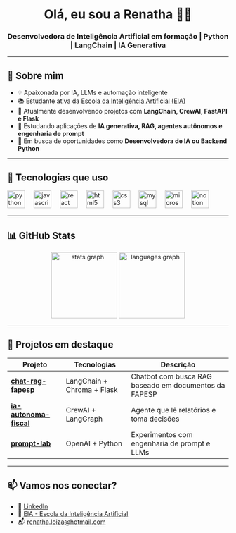 <h1 align="center">Olá, eu sou a Renatha 👩‍💻</h1>
<h3 align="center">Desenvolvedora de Inteligência Artificial em formação | Python | LangChain | IA Generativa</h3>

---

## 🚀 Sobre mim

- 💡 Apaixonada por IA, LLMs e automação inteligente
- 📚 Estudante ativa da [Escola da Inteligência Artificial (EIA)](https://www.eia.ai)
- 🔭 Atualmente desenvolvendo projetos com **LangChain, CrewAI, FastAPI e Flask**
- 🌱 Estudando aplicações de **IA generativa, RAG, agentes autônomos e engenharia de prompt**
- 💼 Em busca de oportunidades como **Desenvolvedora de IA ou Backend Python**

---

## 🧠 Tecnologias que uso

<div align="left">
  <img src="https://cdn.jsdelivr.net/gh/devicons/devicon/icons/python/python-original.svg" height="40" alt="python logo" />
  <img width="12" />
  <img src="https://cdn.jsdelivr.net/gh/devicons/devicon/icons/javascript/javascript-original.svg" height="40" alt="javascript logo" />
  <img width="12" />
  <img src="https://cdn.jsdelivr.net/gh/devicons/devicon/icons/react/react-original.svg" height="40" alt="react logo" />
  <img width="12" />
  <img src="https://cdn.jsdelivr.net/gh/devicons/devicon/icons/html5/html5-original.svg" height="40" alt="html5 logo" />
  <img width="12" />
  <img src="https://cdn.jsdelivr.net/gh/devicons/devicon/icons/css3/css3-original.svg" height="40" alt="css3 logo" />
  <img width="12" />
  <img src="https://cdn.jsdelivr.net/gh/devicons/devicon/icons/mysql/mysql-original.svg" height="40" alt="mysql logo" />
  <img width="12" />
  <img src="https://cdn.jsdelivr.net/gh/devicons/devicon/icons/microsoftsqlserver/microsoftsqlserver-plain.svg" height="40" alt="microsoftsqlserver logo" />
  <img width="12" />
  <img src="https://cdn.jsdelivr.net/gh/devicons/devicon/icons/notion/notion-original.svg" height="40" alt="notion logo" />
</div>

---

## 📊 GitHub Stats

<div align="center">
  <img src="https://github-readme-stats.vercel.app/api?username=RenathaLoiza&hide_title=false&hide_rank=false&show_icons=true&include_all_commits=true&count_private=true&disable_animations=false&theme=dracula&locale=en&hide_border=false&order=1" height="150" alt="stats graph" />
  <img src="https://github-readme-stats.vercel.app/api/top-langs?username=RenathaLoiza&locale=en&hide_title=false&layout=compact&card_width=320&langs_count=5&theme=dracula&hide_border=false&order=2" height="150" alt="languages graph" />
</div>

---

## 💼 Projetos em destaque

| Projeto | Tecnologias | Descrição |
|--------|-------------|-----------|
| [**chat-rag-fapesp**](#) | LangChain + Chroma + Flask | Chatbot com busca RAG baseado em documentos da FAPESP |
| [**ia-autonoma-fiscal**](#) | CrewAI + LangGraph | Agente que lê relatórios e toma decisões |
| [**prompt-lab**](#) | OpenAI + Python | Experimentos com engenharia de prompt e LLMs |

---

## 📫 Vamos nos conectar?

- 💼 [LinkedIn](https://www.linkedin.com/in/renatha-loiza-monteiro-e-silva)
- 🧠 [EIA - Escola da Inteligência Artificial](https://www.eia.ai)
- 📬 renatha.loiza@hotmail.com
